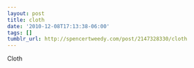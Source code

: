```yaml
---
layout: post
title: cloth
date: '2010-12-08T17:13:38-06:00'
tags: []
tumblr_url: http://spencertweedy.com/post/2147328330/cloth
---
```

Cloth
